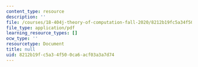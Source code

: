 ```yaml
---
content_type: resource
description: ''
file: /courses/18-404j-theory-of-computation-fall-2020/8212b19fc5a34f500ca6acf03a3a7d74_MIT18_404f20_lec16.pdf
file_type: application/pdf
learning_resource_types: []
ocw_type: ''
resourcetype: Document
title: null
uid: 8212b19f-c5a3-4f50-0ca6-acf03a3a7d74
---
```


